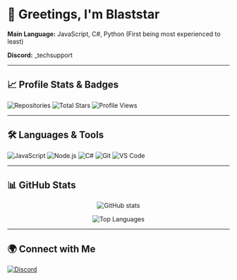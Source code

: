 # 👋 Greetings, I'm Blaststar
**Main Language:** JavaScript, C#, Python (First being most experienced to least)

**Discord:** _techsupport  

---

## 📈 Profile Stats & Badges
![Repositories](https://img.shields.io/badge/dynamic/json.svg?label=Repositories&query=$.public_repos&url=https://api.github.com/users/blaststar&style=for-the-badge&logo=github)
![Total Stars](https://img.shields.io/github/stars/blaststar?style=for-the-badge&logo=github)
![Profile Views](https://komarev.com/ghpvc/?username=blaststar&style=for-the-badge&color=blue)

---

## 🛠️ Languages & Tools
![JavaScript](https://img.shields.io/badge/JavaScript-323330?style=for-the-badge&logo=javascript&logoColor=F7DF1E)
![Node.js](https://img.shields.io/badge/Node.js-43853D?style=for-the-badge&logo=node.js&logoColor=white)
![C#](https://img.shields.io/badge/C%23-239120?style=for-the-badge&logo=c-sharp&logoColor=white)
![Git](https://img.shields.io/badge/Git-F05032?style=for-the-badge&logo=git&logoColor=white)
![VS Code](https://img.shields.io/badge/VS%20Code-0078d7?style=for-the-badge&logo=visual-studio-code&logoColor=white)

---

## 📊 GitHub Stats
<p align="center">
  <img src="https://github-readme-stats.vercel.app/api?username=blaststar&show_icons=true&theme=tokyonight" alt="GitHub stats" />
</p>

<p align="center">
  <img src="https://github-readme-stats.vercel.app/api/top-langs/?username=blaststar&layout=compact&theme=tokyonight" alt="Top Languages" />
</p>

---

## 🌍 Connect with Me
[![Discord](https://img.shields.io/badge/Discord-%5FBlaststart-7289DA?style=for-the-badge&logo=discord&logoColor=white)](https://discord.com/users/1121203144152588288)  
